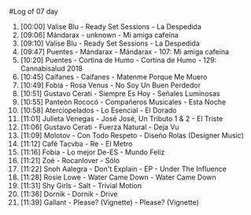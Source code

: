 #Log of 07 day

1. [00:00] Valise Blu - Ready Set Sessions - La Despedida
1. [09:06] Mándarax - unknown - Mi amiga cafeína
1. [09:10] Valise Blu - Ready Set Sessions - La Despedida
1. [09:47] Puentes - Mándarax - Mándarax - 107: Mi amiga cafeína
1. [10:20] Puentes - Cortina de Humo - Cortina de Humo - 129: Cannabisalud 2018
1. [10:45] Caifanes - Caifanes - Matenme Porque Me Muero
1. [10:49] Fobia - Rosa Venus - No Soy Un Buen Perdedor
1. [10:51] Gustavo Cerati - Siempre Es Hoy - Señales Luminosas
1. [10:55] Panteón Rococó - Compañeros Musicales - Esta Noche
1. [10:58] Aterciopelados - Lo Esencial - El Dorado
1. [11:01] Julieta Venegas - José José, Un Tributo 1 & 2 - El Triste
1. [11:06] Gustavo Cerati - Fuerza Natural - Deja Vu
1. [11:09] Molotov - Con Todo Respeto - Diseño Rolas (Designer Music)
1. [11:12] Café Tacvba - Re - El Metro
1. [11:16] Fobia - Lo mejor De-ES - Mundo Feliz
1. [11:21] Zoé - Rocanlover - Sólo
1. [11:22] Snoh Aalegra - Don't Explain - EP - Under The Influence
1. [11:28] Rosie Lowe - Water Came Down - Water Came Down
1. [11:31] Shy Girls - Salt - Trivial Motion
1. [11:36] Dornik - Dornik - Drive
1. [11:39] Gallant - Please? (Vignette) - Please? (Vignette)
